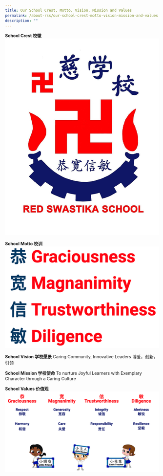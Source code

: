 ```yaml
---
title: Our School Crest, Motto, Vision, Mission and Values
permalink: /about-rss/our-school-crest-motto-vision-mission-and-values
description: ""
---
```

**School Crest 校徽**
![](/images/RSS%20School%20Logo%202015.jpeg)

**School Motto 校训**
![](/images/school%20motto%201.png)

**School Vision 学校愿景**
Caring Community, Innovative Leaders
博爱，创新，引领

**School Mission 学校使命**
To nurture Joyful Learners with Exemplary Character through a Caring Culture

**School Values 价值观**
![](/images/school%20values.png)
